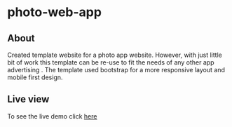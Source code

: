 # photo-web-app

## About

Created template website for a photo app website. However, with just little bit of work this template can be re-use to fit the needs of any other app advertising . The template used bootstrap for a more responsive layout and mobile first design. 

## Live view

To see the live demo click [here](https://etp19.github.io/photo-web-app/)
